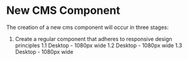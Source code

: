 # New CMS Component

The creation of a new cms component will occur in three stages:
1. Create a regular component that adheres to responsive design principles
1.1 Desktop - 1080px wide
1.2 Desktop - 1080px wide
1.3 Desktop - 1080px wide
